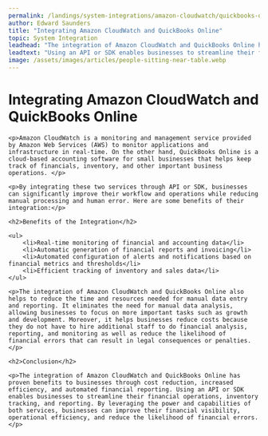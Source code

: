 ```yaml
---
permalink: /landings/system-integrations/amazon-cloudwatch/quickbooks-online
author: Edward Saunders
title: "Integrating Amazon CloudWatch and QuickBooks Online"
topic: System Integration
leadhead: "The integration of Amazon CloudWatch and QuickBooks Online has proven benefits to businesses through cost reduction, increased efficiency, and automated financial reporting"
leadtext: "Using an API or SDK enables businesses to streamline their financial operations, inventory tracking, and reporting. By leveraging the power and capabilities of both services, businesses can improve their financial visibility, operational efficiency, and reduce the likelihood of financial errors."
image: /assets/images/articles/people-sitting-near-table.webp
---
```

<div class="arttext">
	<h1>Integrating Amazon CloudWatch and QuickBooks Online</h1>

	<p>Amazon CloudWatch is a monitoring and management service provided by Amazon Web Services (AWS) to monitor applications and infrastructure in real-time. On the other hand, QuickBooks Online is a cloud-based accounting software for small businesses that helps keep track of financials, inventory, and other important business operations. </p>

	<p>By integrating these two services through API or SDK, businesses can significantly improve their workflow and operations while reducing manual processing and human error. Here are some benefits of their integration:</p>

	<h2>Benefits of the Integration</h2>

	<ul>
		<li>Real-time monitoring of financial and accounting data</li>
		<li>Automatic generation of financial reports and invoicing</li>
		<li>Automated configuration of alerts and notifications based on financial metrics and thresholds</li>
		<li>Efficient tracking of inventory and sales data</li>
	</ul>

	<p>The integration of Amazon CloudWatch and QuickBooks Online also helps to reduce the time and resources needed for manual data entry and reporting. It eliminates the need for manual data analysis, allowing businesses to focus on more important tasks such as growth and development. Moreover, it helps businesses reduce costs because they do not have to hire additional staff to do financial analysis, reporting, and monitoring as well as reduce the likelihood of financial errors that can result in legal consequences or penalties.</p>

	<h2>Conclusion</h2>

	<p>The integration of Amazon CloudWatch and QuickBooks Online has proven benefits to businesses through cost reduction, increased efficiency, and automated financial reporting. Using an API or SDK enables businesses to streamline their financial operations, inventory tracking, and reporting. By leveraging the power and capabilities of both services, businesses can improve their financial visibility, operational efficiency, and reduce the likelihood of financial errors.</p>

</div>